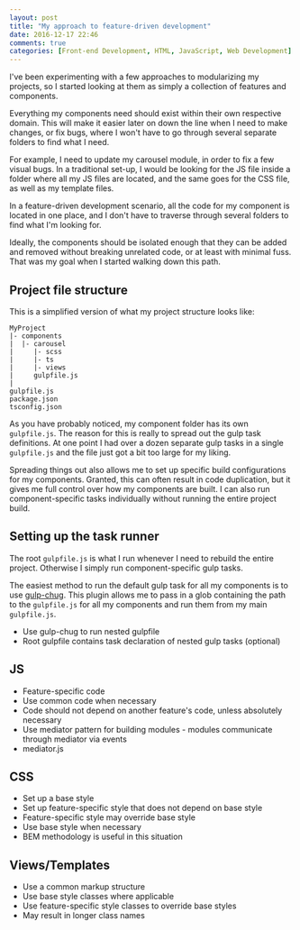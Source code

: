 ```yaml
---
layout: post
title: "My approach to feature-driven development"
date: 2016-12-17 22:46
comments: true
categories: [Front-end Development, HTML, JavaScript, Web Development]
---
```

I've been experimenting with a few approaches to modularizing my projects, so I started looking at them as simply a collection of features and components.

Everything my components need should exist within their own respective domain. This will make it easier later on down the line when I need to make changes, or fix bugs, where I won't have to go through several separate folders to find what I need.

For example, I need to update my carousel module, in order to fix a few visual bugs. In a traditional set-up, I would be looking for the JS file inside a folder where all my JS files are located, and the same goes for the CSS file, as well as my template files.

In a feature-driven development scenario, all the code for my component is located in one place, and I don't have to traverse through several folders to find what I'm looking for.

Ideally, the components should be isolated enough that they can be added and removed without breaking unrelated code, or at least with minimal fuss. That was my goal when I started walking down this path.

## Project file structure

This is a simplified version of what my project structure looks like:

```
MyProject
|- components
|  |- carousel
|     |- scss
|     |- ts
|     |- views
|     gulpfile.js
|
gulpfile.js
package.json
tsconfig.json
```

As you have probably noticed, my component folder has its own `gulpfile.js`. The reason for this is really to spread out the gulp task definitions. At one point I had over a dozen separate gulp tasks in a single `gulpfile.js` and the file just got a bit too large for my liking.

Spreading things out also allows me to set up specific build configurations for my components. Granted, this can often result in code duplication, but it gives me full control over how my components are built. I can also run component-specific tasks individually without running the entire project build.

## Setting up the task runner

The root `gulpfile.js` is what I run whenever I need to rebuild the entire project. Otherwise I simply run component-specific gulp tasks.

The easiest method to run the default gulp task for all my components is to use [gulp-chug](https://www.npmjs.com/package/gulp-chug). This plugin allows me to pass in a glob containing the path to the <code>gulpfile.js</code> for all my components and run them from my main <code>gulpfile.js</code>.

<ul>
<li>Use gulp-chug to run nested gulpfile</li>
<li>Root gulpfile contains task declaration of nested gulp tasks (optional)</li>
</ul>

<h2>JS</h2>

<ul>
<li>Feature-specific code</li>
<li>Use common code when necessary</li>
<li>Code should not depend on another feature's code, unless absolutely necessary</li>
<li>Use mediator pattern for building modules - modules communicate through mediator via events</li>
<li>mediator.js</li>
</ul>

<h2>CSS</h2>

<ul>
<li>Set up a base style</li>
<li>Set up feature-specific style that does not depend on base style</li>
<li>Feature-specific style may override base style</li>
<li>Use base style when necessary</li>
<li>BEM methodology is useful in this situation</li>
</ul>

<h2>Views/Templates</h2>

<ul>
<li>Use a common markup structure</li>
<li>Use base style classes where applicable</li>
<li>Use feature-specific style classes to override base styles</li>
<li>May result in longer class names</li>
</ul>
